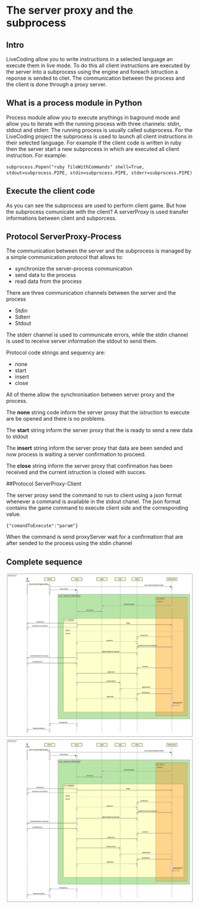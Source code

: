 # The server proxy and the subprocess

## Intro
LiveCoding allow you to write instructions in a selected language an execute them in live mode. To do this all client instructions are executed by the server into a subprocess using the engine and foreach istruction a reponse is sended to cliet.
The communication between the process and the client is done through a proxy server.

## What is a process module in Python

Process module allow you to execute anythings in baground mode and allow you to iterate with the running process with three channels: stdin, stdout and stderr.
The running process is usually called subprocess. 
For the LiveCoding project the subprocess is used to launch all client instructions in their selected language.
For example if the client code is written in ruby then the server start a new subprocess in which are executed all client instruction. For example: 
	
	subprocess.Popen("ruby fileWithCommands" shell=True, stdout=subprocess.PIPE, stdin=subprocess.PIPE, stderr=subprocess.PIPE)

## Execute the client code
As you can see the subprocess are used to perform client game. But how the subprocess comunicate with the client? A serverProxy is used transfer informations between client and subporcess.

## Protocol ServerProxy-Process
The communication between the server and the subprocess is managed by a simple communication protocol that allows to:
	
- synchronize the server-process communication
- send data to the process
- read data from the process

There are three communication channels between the server and the process

- Stdin
- Sdterr
- Stdout

The stderr channel is used to communicate errors, while the stdin channel is used to receive server information the stdout to send them.

Protocol code strings and sequency are:

- none
- start
- insert
- close 

All of theme allow the synchronisation between server proxy and the process.

The **none** string code inform the server proxy that the istruction to execute are be opened and there is no problems.

The **start** string inform the server proxy that the is ready to send a new data to stdout

The **insert** string inform the server proxy that data are been sended and now process is waiting a server confirmation to proceed.

The **close** string inform the server proxy that confirmation has been received and the current istruction is closed with succes.

##Protocol ServerProxy-Client

The server proxy send the command to run to client using a json format whenever a command is available in the stdout chanel. The json format contains the game command to execute client side and the corresponding value.

	{"comandToExecute":"param"}

When the command is send proxyServer wait for a confirmation that are after sended to the process using the stdin channel

## Complete sequence

![Alt text](./../diagrams/proxy_protocol.svg)
<img src="./../diagrams/proxy_protocol.svg">